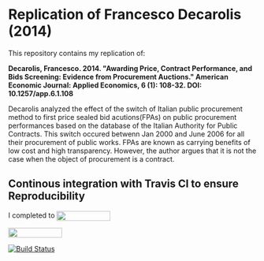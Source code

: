 # Replication of Francesco Decarolis (2014)  <a class = "tocSkip">
   
This repository contains my replication of:

**Decarolis, Francesco. 2014. "Awarding Price, Contract Performance, and Bids Screening: Evidence from Procurement Auctions." American Economic Journal: Applied Economics, 6 (1): 108-32. DOI: 10.1257/app.6.1.108**
   
Decarolis analyzed the effect of the switch of Italian public procurement method to first price sealed bid acutions(FPAs) on public procurement performances based on the database of the Italian Authority for Public Contracts. This switch occured betwenn Jan 2000 and June 2006 for all their procurement of public works. FPAs are known as carrying benefits of low cost and high transparency. However, the author argues that it is not the case when the object of procurement is a contract.
    

## Continous integration with Travis CI to ensure Reproducibility  <a class = "tocSkip">

I completed to 
<a href="https://nbviewer.jupyter.org/github/HumanCapitalAnalysis/microeconometrics-course-project-HyeinJeong/blob/temp1/project_HyeinJeong.ipynb"
   target="_parent">
   <img align="center"
  src="https://raw.githubusercontent.com/jupyter/design/master/logos/Badges/nbviewer_badge.png"
      width="109" height="20">
</a>

<a href="https://mybinder.org/v2/gh/HumanCapitalAnalysis/microeconometrics-course-project-HyeinJeong/master?filepath=project_HyeinJeong.ipynb"
    target="_parent">
    <img align="center"
       src="https://mybinder.org/badge_logo.svg"
       width="109" height="20">
</a>

    
[![Build Status](https://travis-ci.org/HumanCapitalAnalysis/microeconometrics-course-project-HyeinJeong.svg?branch=temp1)](https://travis-ci.org/HumanCapitalAnalysis/microeconometrics-course-project-HyeinJeong)